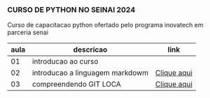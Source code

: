 
### CURSO DE PYTHON NO SEINAI 2024

Curso de capacitacao python ofertado pelo programa inovatech em parceria senai

|aula| descricao | link |
|-|-|-|
|01| introducao ao curso|
|02| introducao a linguagem markdowm | [Clique aqui](./aulaMarkdown.md)|
|03| compreendendo GIT LOCA | [Clique aqui](./aulaGit.md)|
